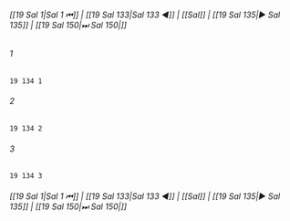 
###### [[19 Sal 1|Sal 1 ⏮]] | [[19 Sal 133|Sal 133 ◀]] | [[Sal]] | [[19 Sal 135|▶ Sal 135]] | [[19 Sal 150|⏭ Sal 150|]]

###### 1
``` verse
19 134 1 
```
###### 2
``` verse
19 134 2 
```
###### 3
``` verse
19 134 3 
```

###### [[19 Sal 1|Sal 1 ⏮]] | [[19 Sal 133|Sal 133 ◀]] | [[Sal]] | [[19 Sal 135|▶ Sal 135]] | [[19 Sal 150|⏭ Sal 150|]]

